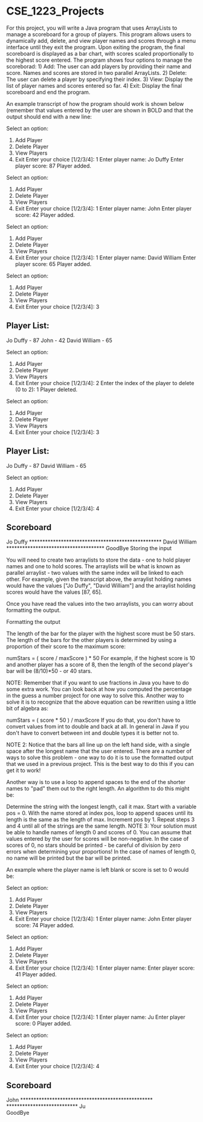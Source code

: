 # CSE_1223_Projects

For this project, you will write a Java program that uses ArrayLists to manage a scoreboard for a group of players. This program allows users to dynamically add, delete, and view player names and scores through a menu interface until they exit the program. Upon exiting the program, the final scoreboard is displayed as a bar chart, with scores scaled proportionally to the highest score entered. The program shows four options to manage the scoreborad: 1) Add: The user can add players by providing their name and score. Names and scores are stored in two parallel ArrayLists. 2) Delete: The user can delete a player by specifying their index. 3) View: Display the list of player names and scores entered so far. 4) Exit: Display the final scoreboard and end the program.

An example transcript of how the program should work is shown below (remember that values entered by the user are shown in BOLD and that the output should end with a new line:

Select an option: 
1. Add Player
2. Delete Player
3. View Players
4. Exit
Enter your choice [1/2/3/4]: 1
Enter player name: Jo Duffy
Enter player score: 87
Player added.

Select an option: 
1. Add Player
2. Delete Player
3. View Players
4. Exit
Enter your choice [1/2/3/4]: 1
Enter player name: John
Enter player score: 42
Player added.

Select an option: 
1. Add Player
2. Delete Player
3. View Players
4. Exit
Enter your choice [1/2/3/4]: 1
Enter player name: David William
Enter player score: 65
Player added.

Select an option: 
1. Add Player
2. Delete Player
3. View Players
4. Exit
Enter your choice [1/2/3/4]: 3

Player List:
------------------
Jo Duffy - 87
John - 42
David William - 65

Select an option: 
1. Add Player
2. Delete Player
3. View Players
4. Exit
Enter your choice [1/2/3/4]: 2
Enter the index of the player to delete (0 to 2): 1
Player deleted.

Select an option: 
1. Add Player
2. Delete Player
3. View Players
4. Exit
Enter your choice [1/2/3/4]: 3

Player List:
------------------
Jo Duffy - 87
David William - 65

Select an option: 
1. Add Player
2. Delete Player
3. View Players
4. Exit
Enter your choice [1/2/3/4]: 4

Scoreboard
------------------
Jo Duffy      **************************************************
David William *************************************
GoodBye
Storing the input

You will need to create two arraylists to store the data - one to hold player names and one to hold scores. The arraylists will be what is known as parallel arraylist - two values with the same index will be linked to each other. For example, given the transcript above, the arraylist holding names would have the values ["Jo Duffy", "David William"] and the arraylist holding scores would have the values [87, 65].

Once you have read the values into the two arraylists, you can worry about formatting the output.

Formatting the output

The length of the bar for the player with the highest score must be 50 stars. The length of the bars for the other players is determined by using a proportion of their score to the maximum score:

numStars = ( score / maxScore ) * 50
For example, if the highest score is 10 and another player has a score of 8, then the length of the second player's bar will be (8/10)*50 - or 40 stars.

NOTE: Remember that if you want to use fractions in Java you have to do some extra work. You can look back at how you computed the percentage in the guess a number project for one way to solve this. Another way to solve it is to recognize that the above equation can be rewritten using a little bit of algebra as:

numStars = ( score * 50 ) / maxScore
If you do that, you don't have to convert values from int to double and back at all. In general in Java if you don't have to convert between int and double types it is better not to.

NOTE 2: Notice that the bars all line up on the left hand side, with a single space after the longest name that the user entered. There are a number of ways to solve this problem - one way to do it is to use the formatted output that we used in a previous project. This is the best way to do this if you can get it to work!

Another way is to use a loop to append spaces to the end of the shorter names to "pad" them out to the right length. An algorithm to do this might be:

Determine the string with the longest length, call it max.
Start with a variable pos = 0.
With the name stored at index pos, loop to append spaces until its length is the same as the length of max.
Increment pos by 1.
Repeat steps 3 and 4 until all of the strings are the same length.
NOTE 3: Your solution must be able to handle names of length 0 and scores of 0. You can assume that values entered by the user for scores will be non-negative. In the case of scores of 0, no stars should be printed - be careful of division by zero errors when determining your proportions! In the case of names of length 0, no name will be printed but the bar will be printed.

An example where the player name is left blank or score is set to 0 would be:

Select an option: 
1. Add Player
2. Delete Player
3. View Players
4. Exit
Enter your choice [1/2/3/4]: 1
Enter player name: John
Enter player score: 74
Player added.

Select an option: 
1. Add Player
2. Delete Player
3. View Players
4. Exit
Enter your choice [1/2/3/4]: 1
Enter player name: 
Enter player score: 41
Player added.

Select an option: 
1. Add Player
2. Delete Player
3. View Players
4. Exit
Enter your choice [1/2/3/4]: 1
Enter player name: Ju
Enter player score: 0
Player added.

Select an option: 
1. Add Player
2. Delete Player
3. View Players
4. Exit
Enter your choice [1/2/3/4]: 4

Scoreboard
------------------
John **************************************************
     ***************************
Ju  
GoodBye
